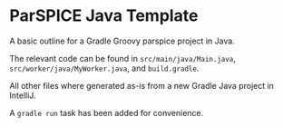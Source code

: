 # ParSPICE Java Template
A basic outline for a Gradle Groovy parspice project in Java.

The relevant code can be found in `src/main/java/Main.java`, `src/worker/java/MyWorker.java`, and `build.gradle`.

All other files where generated as-is from a new Gradle Java project in IntelliJ.

A `gradle run` task has been added for convenience.
